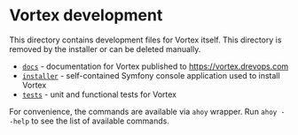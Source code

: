 # Vortex development

This directory contains development files for Vortex itself.
This directory is removed by the installer or can be deleted manually.

- [`docs`](docs) - documentation for Vortex published to https://vortex.drevops.com
- [`installer`](installer) - self-contained Symfony console application used to install Vortex
- [`tests`](tests) - unit and functional tests for Vortex

For convenience, the commands are available via `ahoy` wrapper.
Run `ahoy --help` to see the list of available commands.
